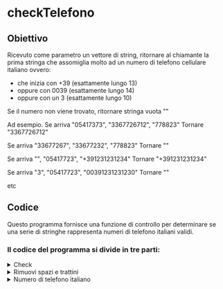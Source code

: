 # checkTelefono
## Obiettivo
Ricevuto come parametro un vettore di string, ritornare al chiamante la prima stringa che assomiglia molto ad un numero di telefono cellulare italiano ovvero:
- che inizia con +39 (esattamente lungo  13)
- oppure con 0039 (esattamente lungo 14)
- oppure con un 3 (esattamente lungo 10)

Se il numero non viene trovato, ritornare stringa vuota ""

Ad esempio.
Se arriva "05417373", "3367726712",  "778823"
Tornare "3367726712"

Se arriva "33677267", "33677232",  "778823"
Tornare ""

Se arriva "", "05417723",  "+391231231234"
Tornare "+391231231234"

Se arriva "3", "05417723",  "00391231231230"
Tornare ""

etc

## Codice
Questo programma fornisce una funzione di controllo per determinare se una serie di stringhe rappresenta numeri di telefono italiani validi.
### Il codice del programma si divide in tre parti:
<details>
<summary>Check</summary>
    
```c#
public static class Telefono
{
    public static string Check(string[] input)
    {
        foreach (string numero in input)
        {
            string numeroPulito = RimuoviSpaziETrattini(numero);

            if (NumeroDiTelefonoItaliano(numeroPulito))
            {
                return numero;
            }
        }
        return "";
    }
```
Il metodo Check accetta un array di stringhe input che rappresentano una serie di numeri di telefono.<br>
Itera attraverso ciascun numero nella matrice input.<br>
Chiama il metodo RimuoviSpaziETrattini per rimuovere eventuali spazi e trattini dalla stringa del numero.<br>
Successivamente, chiama il metodo EUnNumeroDiTelefonoItaliano per verificare se il numero pulito è un numero di telefono italiano valido.<br>
Se trova un numero di telefono italiano valido, restituisce quel numero.<br>
In caso contrario, continua a cercare nella lista. Se non trova alcun numero di telefono italiano valido, restituisce una stringa vuota.
</details>

<details>
    <summary>Rimuovi spazi e trattini</summary>
    
```c#
    private static string RimuoviSpaziETrattini(string numero)
    {
        return numero.Replace(" ", "").Replace("-", "");
    }
```
l metodo RimuoviSpaziETrattini riceve una stringa numero come input e rimuove tutti gli spazi e i trattini dalla stringa.
Restituisce la stringa "pulita" senza spazi e trattini.
</details>

<details>
    <summary>Numero di telefono italiano</summary>
    
```c#
    private static bool NumeroDiTelefonoItaliano(string numero)
    {
        if (numero.StartsWith("+39") && numero.Length == 13)
        {
            return true;
        }
        else if (numero.StartsWith("0039") && numero.Length == 14)
        {
            return true;
        }
        else if (numero.StartsWith("3") && numero.Length == 10)
        {
            return true;
        }

        return false;
    }
}

```
Il metodo EUnNumeroDiTelefonoItaliano riceve una stringa numero come input e verifica se rappresenta un numero di telefono italiano valido.
Effettua tre controlli:
- Se la stringa inizia con "+39" ed è lunga 13 caratteri, ritorna true.
- Se la stringa inizia con "0039" ed è lunga 14 caratteri, ritorna true.
- Se la stringa inizia con "3" ed è lunga 10 caratteri, ritorna true.

Se nessuno di questi tre controlli è soddisfatto, ritorna false.
</details>
